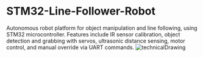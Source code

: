 # STM32-Line-Follower-Robot
Autonomous robot platform for object manipulation and line following, using STM32 microcontroller. Features include IR sensor calibration, object detection and grabbing with servos, ultrasonic distance sensing, motor control, and manual override via UART commands.
![technicalDrawing](https://github.com/user-attachments/assets/1639d393-e518-40bc-9e42-7d9f2a2bad8c)
